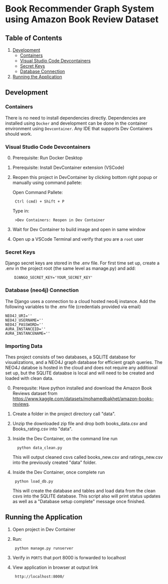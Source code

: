 # Book Recommender Graph System using Amazon Book Review Dataset

## Table of Contents
1. [Development](#development)
   - [Containers](#containers)
   - [Visual Studio Code Devcontainers](#visual-studio-code-devcontainers)
   - [Secret Keys](#secret-keys)
   - [Database Connection](#neo4j-connection)
2. [Running the Application](#running-the-application)

## Development

### Containers
There is no need to install dependencies directly. Dependencies are installed using `Docker` and development can be done in the container environment using `Devcontainer`. Any IDE that supports Dev Containers should work.

### Visual Studio Code Devcontainers
0. Prerequisite: Run Docker Desktop
1. Prerequisite: Install DevContainer extension (VSCode)
2. Reopen this project in DevContainer by clicking bottom right popup or manually using command pallete:

    Open Command Pallete:

        Ctrl (cmd) + Shift + P

    Type in: 

        >Dev Containers: Reopen in Dev Container

3. Wait for Dev Container to build image and open in same window
4. Open up a VSCode Terminal and verify that you are a `root` user

### Secret Keys
Django secret keys are stored in the .env file. For first time set up, create a .env in the project root (the same level as manage.py) and add:

        DJANGO_SECRET_KEY='YOUR_SECRET_KEY'

### Database (neo4j) Connection
The Django uses a connection to a cloud hosted neo4j instance. Add the following variables to the .env file (credentials provided via email)

    NEO4J_URI=''  
    NEO4J_USERNAME=''  
    NEO4J_PASSWORD=''  
    AURA_INSTANCEID=''  
    AURA_INSTANCENAME=''  

### Importing Data
Thes project consists of two databases, a SQLITE database for visualizations, and a NEO4J graph database for efficient graph queries.
The NEO4J databse is hosted in the cloud and does not require any additional set up, but the SQLITE dataabse is local and will need to be created and loaded with clean data.

0. Prerequsite: Have python installed and download the Amazon Book Reviews dataset from https://www.kaggle.com/datasets/mohamedbakhet/amazon-books-reviews.
1. Create a folder in the project directory call "data".
2. Unzip the downloaded zip file and drop both books_data.csv and Books_rating.csv into "data".
3. Inside the Dev Container, on the command line run

         python data_clean.py

    This will output cleaned csvs called books_new.csv and ratings_new.csv into the previously created "data" folder. 

4. Inside the Dev Container, once complete run 

        python load_db.py 

    This will create the database and tables and load data from the clean csvs into the SQLITE database. This script also will print status updates as well as a "Database setup complete" message once finished.

## Running the Application
1. Open project in Dev Container
2. Run:

        python manage.py runserver

3. Verify in `PORTS` that port 8000 is forwarded to localhost
4. View application in browser at output link

        http://localhost:8000/
